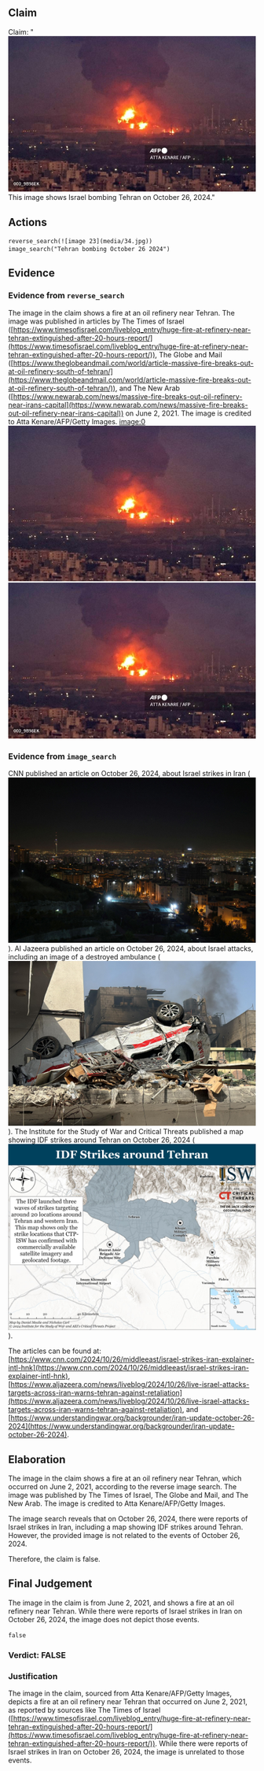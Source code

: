 ## Claim
Claim: "![image 23](media/34.jpg) This image shows Israel bombing Tehran on October 26, 2024."

## Actions
```
reverse_search(![image 23](media/34.jpg))
image_search("Tehran bombing October 26 2024")
```

## Evidence
### Evidence from `reverse_search`
The image in the claim shows a fire at an oil refinery near Tehran. The image was published in articles by The Times of Israel ([https://www.timesofisrael.com/liveblog_entry/huge-fire-at-refinery-near-tehran-extinguished-after-20-hours-report/](https://www.timesofisrael.com/liveblog_entry/huge-fire-at-refinery-near-tehran-extinguished-after-20-hours-report/)), The Globe and Mail ([https://www.theglobeandmail.com/world/article-massive-fire-breaks-out-at-oil-refinery-south-of-tehran/](https://www.theglobeandmail.com/world/article-massive-fire-breaks-out-at-oil-refinery-south-of-tehran/)), and The New Arab ([https://www.newarab.com/news/massive-fire-breaks-out-oil-refinery-near-irans-capital](https://www.newarab.com/news/massive-fire-breaks-out-oil-refinery-near-irans-capital)) on June 2, 2021. The image is credited to Atta Kenare/AFP/Getty Images. <image:0> ![image 1235](media/2025-07-20_10-20-1753006842-776217.jpg) ![image 23](media/34.jpg)


### Evidence from `image_search`
CNN published an article on October 26, 2024, about Israel strikes in Iran (![image 7031](media/2025-08-29_21-14-1756502057-973831.jpg)). Al Jazeera published an article on October 26, 2024, about Israel attacks, including an image of a destroyed ambulance (![image 7032](media/2025-08-29_21-14-1756502058-682835.jpg)). The Institute for the Study of War and Critical Threats published a map showing IDF strikes around Tehran on October 26, 2024 (![image 7033](media/2025-08-29_21-14-1756502059-129659.jpg)).

The articles can be found at: [https://www.cnn.com/2024/10/26/middleeast/israel-strikes-iran-explainer-intl-hnk](https://www.cnn.com/2024/10/26/middleeast/israel-strikes-iran-explainer-intl-hnk), [https://www.aljazeera.com/news/liveblog/2024/10/26/live-israel-attacks-targets-across-iran-warns-tehran-against-retaliation](https://www.aljazeera.com/news/liveblog/2024/10/26/live-israel-attacks-targets-across-iran-warns-tehran-against-retaliation), and [https://www.understandingwar.org/backgrounder/iran-update-october-26-2024](https://www.understandingwar.org/backgrounder/iran-update-october-26-2024).


## Elaboration
The image in the claim shows a fire at an oil refinery near Tehran, which occurred on June 2, 2021, according to the reverse image search. The image was published by The Times of Israel, The Globe and Mail, and The New Arab. The image is credited to Atta Kenare/AFP/Getty Images.

The image search reveals that on October 26, 2024, there were reports of Israel strikes in Iran, including a map showing IDF strikes around Tehran. However, the provided image is not related to the events of October 26, 2024.

Therefore, the claim is false.


## Final Judgement
The image in the claim is from June 2, 2021, and shows a fire at an oil refinery near Tehran. While there were reports of Israel strikes in Iran on October 26, 2024, the image does not depict those events.

`false`

### Verdict: FALSE

### Justification
The image in the claim, sourced from Atta Kenare/AFP/Getty Images, depicts a fire at an oil refinery near Tehran that occurred on June 2, 2021, as reported by sources like The Times of Israel ([https://www.timesofisrael.com/liveblog_entry/huge-fire-at-refinery-near-tehran-extinguished-after-20-hours-report/](https://www.timesofisrael.com/liveblog_entry/huge-fire-at-refinery-near-tehran-extinguished-after-20-hours-report/)). While there were reports of Israel strikes in Iran on October 26, 2024, the image is unrelated to those events.

